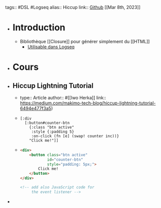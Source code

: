 tags:: #DSL #Logseq 
alias:: Hiccup
link:: [Github](https://github.com/weavejester/hiccup)
[[Mar 8th, 2023]]

- # Introduction
	- Bibliothèque [[Closure]] pour générer simplement du [[HTML]]
		- [Utilisable dans Logseq](https://docs.logseq.com/#/page/hiccup)
- # Cours
- ## Hiccup Lightning Tutorial
	- type:: Article
	  author:: #[[Iwo Herka]]
	  link:: https://medium.com/makimo-tech-blog/hiccup-lightning-tutorial-6494e477f3a5)
	- ```closure
	  [:div
	    [:button#counter-btn
	      {:class "btn active"
	       :style {:padding 5}
	       :on-click (fn [e] (swap! counter inc))}
	      "Click me!"]]
	  ```
	- ```html
	  <div>
	      <button class="btn active"
	              id="counter-btn"
	              style="padding: 5px;">
	          Click me!
	      </button>
	  </div>
	  
	  <!-- add also JavaScript code for
	       the event listener -->
	  ```
-